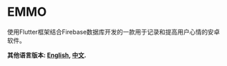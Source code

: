 # EMMO

使用Flutter框架结合Firebase数据库开发的一款用于记录和提高用户心情的安卓软件。

**其他语言版本: [English](README.md), [中文](README_zh.md).**